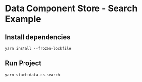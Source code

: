 # Data Component Store - Search Example

## Install dependencies

```
yarn install --frozen-lockfile
```

## Run Project

```
yarn start:data-cs-search
```
